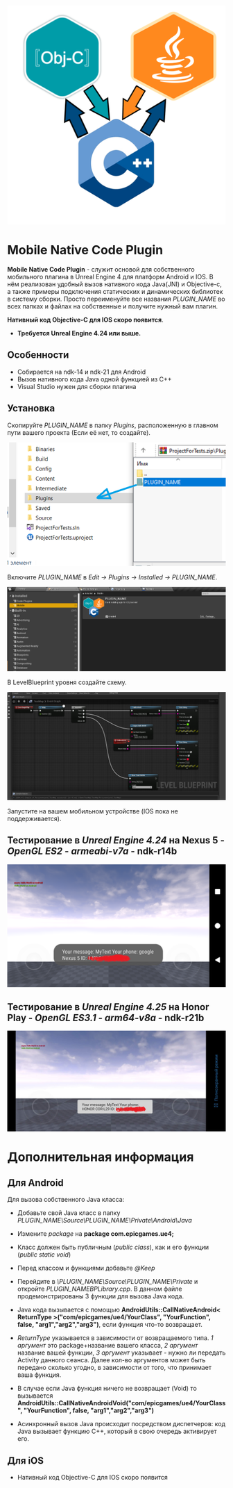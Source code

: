 ![Logo](screenshot/Logo.png)

# Mobile Native Code Plugin

**Mobile Native Code Plugin** - служит основой для собственного мобильного плагина в Unreal Engine 4 для платформ Android и IOS. В нём реализован удобный вызов нативного кода Java(JNI) и Objective-c, а также примеры подключения статических и динамических библиотек в систему сборки. Просто переименуйте все названия *PLUGIN_NAME* во всех папках и файлах на собственные и получите нужный вам плагин.

**Нативный код Objective-C для IOS скоро появится**.

* **Требуется Unreal Engine 4.24 или выше.**

## Особенности
* Собирается на ndk-14 и ndk-21 для Android
* Вызов нативного кода Java одной функцией из C++
* Visual Studio нужен для сборки плагина

## Установка
Скопируйте *PLUGIN_NAME* в папку *Plugins*, расположенную в главном пути вашего проекта (Если её нет, то создайте).

![PathPlugin](screenshot/PathPlugin.png)

Включите *PLUGIN_NAME* в *Edit -> Plugins -> Installed -> PLUGIN_NAME*.

![EnablePlugin](screenshot/EnablePlugin.png)

В LevelBlueprint уровня создайте схему.

![LevelBlueprint](screenshot/LevelBlueprint.png)

Запустите на вашем мобильном устройстве (IOS пока не поддерживается).

## Тестирование в *Unreal Engine 4.24* на **Nexus 5** - *OpenGL ES2* - *armeabi-v7a* - **ndk-r14b**

![Nexus5](screenshot/Nexus5.png)

## Тестирование в *Unreal Engine 4.25* на **Honor Play** - *OpenGL ES3.1* - *arm64-v8a* - **ndk-r21b**

![HonorPlay](screenshot/HonorPlay.png)

# Дополнительная информация

## Для Android
Для вызова собственного Java класса:

* Добавьте свой Java класс в папку *PLUGIN_NAME\Source\PLUGIN_NAME\Private\Android\Java*
		
* Измените *package* на **package com.epicgames.ue4;**
 
* Класс должен быть публичным (*public class*), как и его функции (*public static void*)

* Перед классом и функциями добавьте *@Keep*

* Перейдите в *\PLUGIN_NAME\Source\PLUGIN_NAME\Private* и откройте *PLUGIN_NAMEBPLibrary.cpp*.
  В данном файле продемонстрированы 3 функции для вызова Java кода.

* Java кода вызывается с помощью **AndroidUtils::CallNativeAndroid< ReturnType >("com/epicgames/ue4/YourClass", "YourFunction", false, "arg1","arg2","arg3")**, если функция что-то возвращает.

* *ReturnType* указывается в зависимости от возвращаемого типа. *1 аргумент* это package+название вашего класса, *2 аргумент* название вашей функции, *3 аргумент* указывает - нужно ли передать Activity данного сеанса. Далее кол-во аргументов может быть передано сколько угодно, в зависимости от того, что принимает ваша функция.

* В случае если Java функция ничего не возвращает (Void) то вызывается **AndroidUtils::CallNativeAndroidVoid("com/epicgames/ue4/YourClass", "YourFunction", false, "arg1","arg2","arg3")**

* Асинхронный вызов Java происходит посредством диспетчеров: код Java вызывает функцию C++, который в свою очередь активирует его.

## Для iOS
* Нативный код Objective-C для IOS скоро появится
